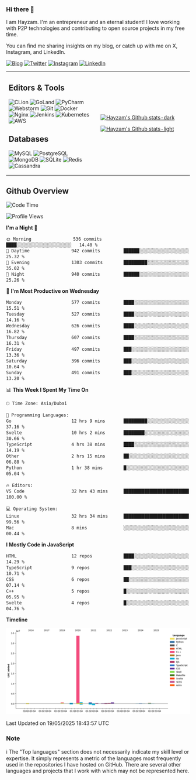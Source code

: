 ### Hi there 👋

I am Hayzam. I'm an entrepreneur and an eternal student! I love working with P2P technologies and contributing to open source projects in my free time.

You can find me sharing insights on my blog, or catch up with me on X, Instagram, and LinkedIn.

[![Blog](https://img.shields.io/badge/Blog-%2312100E.svg?&style=for-the-badge&logo=medium&logoColor=white)](https://hayzam.com)
[![Twitter](https://img.shields.io/badge/Twitter-%231DA1F2.svg?&style=for-the-badge&logo=X&logoColor=white)](https://twitter.com/hayzam_js)
[![Instagram](https://img.shields.io/badge/Instagram-%23E4405F.svg?&style=for-the-badge&logo=instagram&logoColor=white)](https://instagram.com/hayzam.ts)
[![LinkedIn](https://img.shields.io/badge/LinkedIn-%230077B5.svg?&style=for-the-badge&logo=linkedin&logoColor=white)](https://www.linkedin.com/in/hayzam-s-2b9b95139/)

<table width="100%">
<tr>
<td width="50%">

## Editors & Tools

![CLion](https://img.shields.io/badge/-CLion-000000?style=flat&logo=CLion)
![GoLand](https://img.shields.io/badge/-GoLand-000000?style=flat&logo=Goland)
![PyCharm](https://img.shields.io/badge/-PyCharm-000000?style=flat&logo=PyCharm)
![Webstorm](https://img.shields.io/badge/-WebStorm-000000?style=flat&logo=WebStorm)
![Git](https://img.shields.io/badge/-Git-000000?style=flat&logo=git)
![Docker](https://img.shields.io/badge/-Docker-000000?style=flat&logo=docker)
![Nginx](https://img.shields.io/badge/-Nginx-000000?style=flat&logo=nginx)
![Jenkins](https://img.shields.io/badge/-Jenkins-000000?style=flat&logo=jenkins)
![Kubernetes](https://img.shields.io/badge/-Kubernetes-000000?style=flat&logo=kubernetes)
![AWS](https://img.shields.io/badge/-AWS-000000?style=flat&logo=amazon-aws)

## Databases

![MySQL](https://img.shields.io/badge/-MySQL-000000?style=flat&logo=mysql)
![PostgreSQL](https://img.shields.io/badge/-PostgreSQL-000000?style=flat&logo=postgresql)
![MongoDB](https://img.shields.io/badge/-MongoDB-000000?style=flat&logo=mongodb)
![SQLite](https://img.shields.io/badge/-SQLite-000000?style=flat&logo=sqlite)
![Redis](https://img.shields.io/badge/-Redis-000000?style=flat&logo=redis)
![Cassandra](https://img.shields.io/badge/-Cassandra-000000?style=flat&logo=apache-cassandra)
</div>

<td width="50%">
 
[![Hayzam's Github stats-dark](https://github-readme-stats.vercel.app/api?username=hayzamjs&show_icons=true&theme=dark#gh-dark-mode-only)](https://github.com/anuraghazra/github-readme-stats#gh-dark-mode-only)
 
[![Hayzam's Github stats-light](https://github-readme-stats.vercel.app/api?username=hayzamjs&show_icons=true&theme=default#gh-light-mode-only)](https://github.com/anuraghazra/github-readme-stats#gh-light-mode-only)

</td>
</tr>
</table>
 
## Github Overview


<!--START_SECTION:waka-->
![Code Time](http://img.shields.io/badge/Code%20Time-2%2C170%20hrs%2048%20mins-blue)

![Profile Views](http://img.shields.io/badge/Profile%20Views-0-blue)

**I'm a Night 🦉** 

```text
🌞 Morning                536 commits         ████░░░░░░░░░░░░░░░░░░░░░   14.40 % 
🌆 Daytime                942 commits         ██████░░░░░░░░░░░░░░░░░░░   25.32 % 
🌃 Evening                1303 commits        █████████░░░░░░░░░░░░░░░░   35.02 % 
🌙 Night                  940 commits         ██████░░░░░░░░░░░░░░░░░░░   25.26 % 
```
📅 **I'm Most Productive on Wednesday** 

```text
Monday                   577 commits         ████░░░░░░░░░░░░░░░░░░░░░   15.51 % 
Tuesday                  527 commits         ████░░░░░░░░░░░░░░░░░░░░░   14.16 % 
Wednesday                626 commits         ████░░░░░░░░░░░░░░░░░░░░░   16.82 % 
Thursday                 607 commits         ████░░░░░░░░░░░░░░░░░░░░░   16.31 % 
Friday                   497 commits         ███░░░░░░░░░░░░░░░░░░░░░░   13.36 % 
Saturday                 396 commits         ███░░░░░░░░░░░░░░░░░░░░░░   10.64 % 
Sunday                   491 commits         ███░░░░░░░░░░░░░░░░░░░░░░   13.20 % 
```


📊 **This Week I Spent My Time On** 

```text
🕑︎ Time Zone: Asia/Dubai

💬 Programming Languages: 
Go                       12 hrs 9 mins       █████████░░░░░░░░░░░░░░░░   37.16 % 
Svelte                   10 hrs 2 mins       ████████░░░░░░░░░░░░░░░░░   30.66 % 
TypeScript               4 hrs 38 mins       ████░░░░░░░░░░░░░░░░░░░░░   14.19 % 
Other                    2 hrs 15 mins       ██░░░░░░░░░░░░░░░░░░░░░░░   06.88 % 
Python                   1 hr 38 mins        █░░░░░░░░░░░░░░░░░░░░░░░░   05.04 % 

🔥 Editors: 
VS Code                  32 hrs 43 mins      █████████████████████████   100.00 % 

💻 Operating System: 
Linux                    32 hrs 34 mins      █████████████████████████   99.56 % 
Mac                      8 mins              ░░░░░░░░░░░░░░░░░░░░░░░░░   00.44 % 
```

**I Mostly Code in JavaScript** 

```text
HTML                     12 repos            ████░░░░░░░░░░░░░░░░░░░░░   14.29 % 
TypeScript               9 repos             ███░░░░░░░░░░░░░░░░░░░░░░   10.71 % 
CSS                      6 repos             ██░░░░░░░░░░░░░░░░░░░░░░░   07.14 % 
C++                      5 repos             █░░░░░░░░░░░░░░░░░░░░░░░░   05.95 % 
Svelte                   4 repos             █░░░░░░░░░░░░░░░░░░░░░░░░   04.76 % 
```



**Timeline**

![Lines of Code chart](https://raw.githubusercontent.com/hayzamjs/hayzamjs/main/assets/bar_graph.png)


 Last Updated on 19/05/2025 18:43:57 UTC
<!--END_SECTION:waka-->


### Note 

:information_source: The "Top languages" section does not necessarily indicate my skill level or expertise. It simply represents a metric of the languages most frequently used in the repositories I have hosted on GitHub. There are several other languages and projects that I work with which may not be represented here. 


